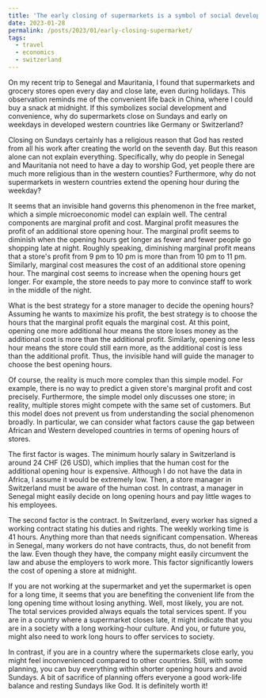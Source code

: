 ```yaml
---
title: 'The early closing of supermarkets is a symbol of social development'
date: 2023-01-28
permalink: /posts/2023/01/early-closing-supermarket/
tags:
  - travel
  - economics
  - switzerland
---
```


On my recent trip to Senegal and Mauritania, I found that supermarkets and grocery stores open every day and close late, even during holidays. This observation reminds me of the convenient life back in China, where I could buy a snack at midnight. If this symbolizes social development and convenience, why do supermarkets close on Sundays and early on weekdays in developed western countries like Germany or Switzerland?

Closing on Sundays certainly has a religious reason that God has rested from all his work after creating the world on the seventh day. But this reason alone can not explain everything. Specifically, why do people in Senegal and Mauritania not need to have a day to worship God, yet people there are much more religious than in the western counties? Furthermore, why do not supermarkets in western countries extend the opening hour during the weekday?

It seems that an invisible hand governs this phenomenon in the free market, which a simple microeconomic model can explain well. The central components are marginal profit and cost. Marginal profit measures the profit of an additional store opening hour. The marginal profit seems to diminish when the opening hours get longer as fewer and fewer people go shopping late at night. Roughly speaking, diminishing marginal profit means that a store's profit from 9 pm to 10 pm is more than from 10 pm to 11 pm. Similarly, marginal cost measures the cost of an additional store opening hour. The marginal cost seems to increase when the opening hours get longer. For example, the store needs to pay more to convince staff to work in the middle of the night.  

What is the best strategy for a store manager to decide the opening hours? Assuming he wants to maximize his profit, the best strategy is to choose the hours that the marginal profit equals the marginal cost. At this point, opening one more additional hour means the store loses money as the additional cost is more than the additional profit. Similarly, opening one less hour means the store could still earn more, as the additional cost is less than the additional profit. Thus, the invisible hand will guide the manager to choose the best opening hours. 

Of course, the reality is much more complex than this simple model. For example, there is no way to predict a given store's marginal profit and cost precisely. Furthermore, the simple model only discusses one store; in reality, multiple stores might compete with the same set of customers. But this model does not prevent us from understanding the social phenomenon broadly. In particular, we can consider what factors cause the gap between African and Western developed countries in terms of opening hours of stores.

The first factor is wages. The minimum hourly salary in Switzerland is around 24 CHF (26 USD), which implies that the human cost for the additional opening hour is expensive. Although I do not have the data in Africa, I assume it would be extremely low. Then, a store manager in Switzerland must be aware of the human cost. In contrast, a manager in Senegal might easily decide on long opening hours and pay little wages to his employees.

The second factor is the contract. In Switzerland, every worker has signed a working contract stating his duties and rights. The weekly working time is 41 hours. Anything more than that needs significant compensation. Whereas in Senegal, many workers do not have contracts, thus, do not benefit from the law. Even though they have, the company might easily circumvent the law and abuse the employers to work more. This factor significantly lowers the cost of opening a store at midnight.

If you are not working at the supermarket and yet the supermarket is open for a long time, it seems that you are benefiting the convenient life from the long opening time without losing anything. Well, most likely, you are not. The total services provided always equals the total services spent. If you are in a country where a supermarket closes late, it might indicate that you are in a society with a long working-hour culture. And you, or future you, might also need to work long hours to offer services to society. 

In contrast, if you are in a country where the supermarkets close early, you might feel inconvenienced compared to other countries. Still, with some planning, you can buy everything within shorter opening hours and avoid Sundays. A bit of sacrifice of planning offers everyone a good work-life balance and resting Sundays like God. It is definitely worth it!

